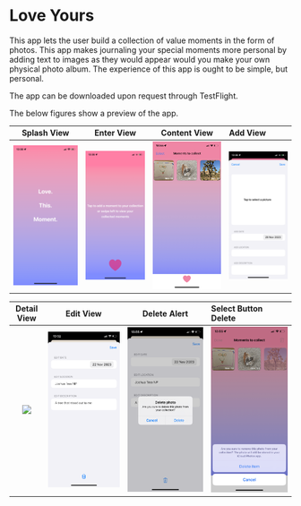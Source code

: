 #  Love Yours

This app lets the user build a collection of value moments in the form of photos. This app makes journaling your special moments more personal by adding text to images as they would appear would you make your own physical photo album.
The experience of this app is ought to be simple, but personal.

The app can be downloaded upon request through TestFlight.

The below figures show a preview of the app.

Splash View | Enter View | Content View | Add View    
:----------:|:----------:|:------------:|:--------
![](./Screenshots/SplashView.PNG) | ![](./Screenshots/EnterView.PNG) | ![](./Screenshots/ContentView.PNG) | ![](./Screenshots/AddView.PNG) 

Detail View | Edit View | Delete Alert | Select Button Delete
:----------:|:----------:|:-----------:|:--------------------
![](./Screenshots/DetailView.PNG) | ![](./Screenshots/EditView.PNG) | ![](./Screenshots/DeleteItemAlert.PNG) | ![](./Screenshots/SelectButtonDelete.PNG)
